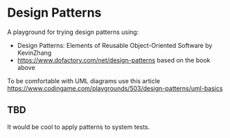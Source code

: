 # Design Patterns
A playground for trying design patterns using:
- Design Patterns: Elements of Reusable Object-Oriented Software by KevinZhang
- https://www.dofactory.com/net/design-patterns based on the book above


To be comfortable with UML diagrams use this article https://www.codingame.com/playgrounds/503/design-patterns/uml-basics


## TBD
It would be cool to apply patterns to system tests.